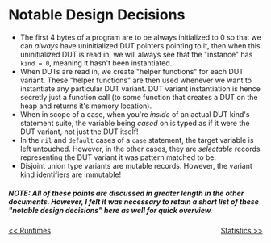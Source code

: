 # Notable Design Decisions

* The first 4 bytes of a program are to be always initialized to 0 so that we can _always_ have uninitialized DUT pointers pointing to it, then when this uninitialized DUT is read in, we will always see that the "instance" has `kind = 0`, meaning it hasn't been instantiated.
* When DUTs are read in, we create "helper functions" for each DUT variant. These "helper functions" are then used whenever we want to instantiate any particular DUT variant. DUT variant instantiation is hence secretly just a function call (to some function that creates a DUT on the heap and returns it's memory location).
* When in scope of a case, when you're _inside_ of an actual DUT kind's statement suite, the variable being _cased_ on is typed as if it were the DUT variant, not just the DUT itself!
* In the `nil` and `default` cases of a `case` statement, the target variable is left untouched. However, in the other cases, they are _selectable_ records representing the DUT variant it was pattern matched to be.
* Disjoint union type variants are mutable records. However, the variant kind identifiers are immutable!

##### NOTE: All of these points are discussed in greater length in the other documents. However, I felt it was necessary to retain a short list of these "notable design decisions" here as well for quick overview.


<a style="float:left" href="RUNTIMES.md">\<\< Runtimes</a> <a style="float:right" href="STATISTICS.md">Statistics \>\></a>

